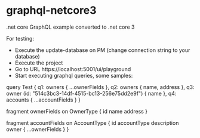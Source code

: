 # graphql-netcore3
.net core GraphQL example converted to .net core 3

For testing:

- Execute the update-database on PM (change connection string to your database)
- Execute the project
- Go to URL https://localhost:5001/ui/playground
- Start executing graphql queries, some samples:

query Test {
  q1: owners {
    ...ownerFields
  },
  q2: owners {
    name,
    address
  },
  q3: owner (id: "514c3bc3-14df-4515-bc13-256e75dd2e9f") {
    name
  },
  q4: accounts {
    ...accountFields
  }
}

fragment ownerFields on OwnerType {
    id
    name
    address
}

fragment accountFields on AccountType {
    id
  	accountType
  	description
  	owner {
      ...ownerFields
    }
}
